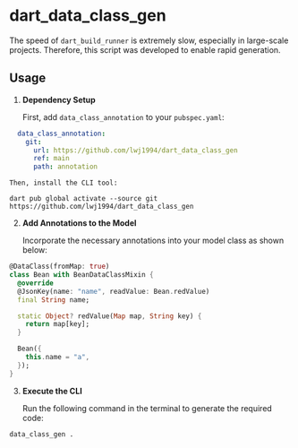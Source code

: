 # dart_data_class_gen

The speed of `dart_build_runner` is extremely slow, especially in large-scale projects. Therefore,
this script was developed to enable rapid generation.

## Usage

1. **Dependency Setup**

   First, add `data_class_annotation` to your `pubspec.yaml`:

```yaml
  data_class_annotation:
    git:
      url: https://github.com/lwj1994/dart_data_class_gen
      ref: main
      path: annotation
```

    Then, install the CLI tool:

```shell
dart pub global activate --source git https://github.com/lwj1994/dart_data_class_gen
```

2. **Add Annotations to the Model**

   Incorporate the necessary annotations into your model class as shown below:

```dart
@DataClass(fromMap: true)
class Bean with BeanDataClassMixin {
  @override
  @JsonKey(name: "name", readValue: Bean.redValue)
  final String name;

  static Object? redValue(Map map, String key) {
    return map[key];
  }

  Bean({
    this.name = "a",
  });
}
```

3. **Execute the CLI**

   Run the following command in the terminal to generate the required code:

```shell
data_class_gen .
``` 